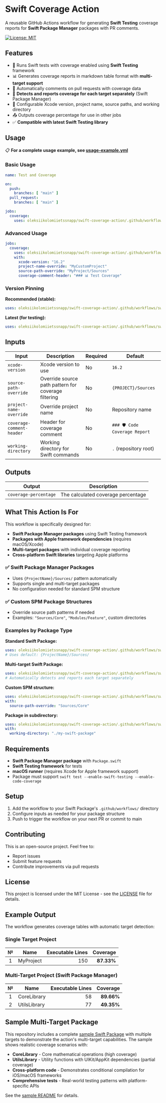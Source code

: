 # Swift Coverage Action

A reusable GitHub Actions workflow for generating **Swift Testing** coverage reports for **Swift Package Manager** packages with PR comments.

[![License: MIT](https://img.shields.io/badge/License-MIT-yellow.svg)](https://opensource.org/licenses/MIT)

## Features

- 🧪 Runs Swift tests with coverage enabled using **Swift Testing** framework
- 📊 Generates coverage reports in markdown table format with **multi-target support**
- 💬 Automatically comments on pull requests with coverage data
- 🎯 **Detects and reports coverage for each target separately** (Swift Package Manager)
- 🔧 Configurable Xcode version, project name, source paths, and working directory
- 📤 Outputs coverage percentage for use in other jobs
- ✅ **Compatible with latest Swift Testing library**

## Usage

📋 **For a complete usage example, see [usage-example.yml](usage-example.yml)**

### Basic Usage

```yaml
name: Test and Coverage

on:
  push:
    branches: [ "main" ]
  pull_request:
    branches: [ "main" ]

jobs:
  coverage:
    uses: oleksiikolomiietssnapp/swift-coverage-action/.github/workflows/swift-coverage.yml@0.1.1
```

### Advanced Usage

```yaml
jobs:
  coverage:
    uses: oleksiikolomiietssnapp/swift-coverage-action/.github/workflows/swift-coverage.yml@0.1.1
    with:
      xcode-version: "16.2"
      project-name-override: "MyCustomProject"
      source-path-override: "MyProject/Sources"
      coverage-comment-header: "### 📊 Test Coverage"
```

### Version Pinning

**Recommended (stable):**
```yaml
uses: oleksiikolomiietssnapp/swift-coverage-action/.github/workflows/swift-coverage.yml@0.1.1
```

**Latest (for testing):**
```yaml
uses: oleksiikolomiietssnapp/swift-coverage-action/.github/workflows/swift-coverage.yml@main
```

## Inputs

| Input | Description | Required | Default |
|-------|-------------|----------|---------|
| `xcode-version` | Xcode version to use | No | `16.2` |
| `source-path-override` | Override source path pattern for coverage filtering | No | `{PROJECT}/Sources` |
| `project-name-override` | Override project name | No | Repository name |
| `coverage-comment-header` | Header for coverage comment | No | `### 🛡️ Code Coverage Report` |
| `working-directory` | Working directory for Swift commands | No | `.` (repository root) |

## Outputs

| Output | Description |
|--------|-------------|
| `coverage-percentage` | The calculated coverage percentage |

## What This Action Is For

This workflow is specifically designed for:

- **Swift Package Manager packages** using Swift Testing framework
- **Packages with Apple framework dependencies** (requires macOS/Xcode)
- **Multi-target packages** with individual coverage reporting
- **Cross-platform Swift libraries** targeting Apple platforms

### ✅ Swift Package Manager Packages
- Uses `{ProjectName}/Sources/` pattern automatically
- Supports single and multi-target packages
- No configuration needed for standard SPM structure

### ✅ Custom SPM Package Structures
- Override source path patterns if needed
- Examples: `"Sources/Core"`, `"Modules/Feature"`, custom directories

### Examples by Package Type

**Standard Swift Package:**
```yaml
uses: oleksiikolomiietssnapp/swift-coverage-action/.github/workflows/swift-coverage.yml@0.1.1
# Uses default: {ProjectName}/Sources/
```

**Multi-target Swift Package:**
```yaml
uses: oleksiikolomiietssnapp/swift-coverage-action/.github/workflows/swift-coverage.yml@0.1.1
# Automatically detects and reports each target separately
```

**Custom SPM structure:**
```yaml
uses: oleksiikolomiietssnapp/swift-coverage-action/.github/workflows/swift-coverage.yml@0.1.1
with:
  source-path-override: "Sources/Core"
```

**Package in subdirectory:**
```yaml
uses: oleksiikolomiietssnapp/swift-coverage-action/.github/workflows/swift-coverage.yml@0.1.1
with:
  working-directory: "./my-swift-package"
```

## Requirements

- **Swift Package Manager package** with `Package.swift`
- **Swift Testing framework** for tests
- **macOS runner** (requires Xcode for Apple framework support)
- Package must support `swift test --enable-swift-testing --enable-code-coverage`

## Setup

1. Add the workflow to your Swift Package's `.github/workflows/` directory
2. Configure inputs as needed for your package structure
3. Push to trigger the workflow on your next PR or commit to main

## Contributing

This is an open-source project. Feel free to:
- Report issues
- Submit feature requests
- Contribute improvements via pull requests

## License

This project is licensed under the MIT License - see the [LICENSE](LICENSE) file for details.

## Example Output

The workflow generates coverage tables with automatic target detection:

### Single Target Project
|   №  | Name | Executable Lines | Coverage |
|:----:|------|-----------------:|---------:|
| 1 | MyProject | 150 | **87.33%** |

### Multi-Target Project (Swift Package Manager)
|   №  | Name | Executable Lines | Coverage |
|:----:|------|-----------------:|---------:|
| 1 | CoreLibrary | 58 | **89.66%** |
| 2 | UtilsLibrary | 77 | **49.35%** |

## Sample Multi-Target Package

This repository includes a complete [sample Swift Package](sample/) with multiple targets to demonstrate the action's multi-target capabilities. The sample shows realistic coverage scenarios with:

- **CoreLibrary** - Core mathematical operations (high coverage)
- **UtilsLibrary** - Utility functions with UIKit/AppKit dependencies (partial coverage)
- **Cross-platform code** - Demonstrates conditional compilation for iOS/macOS frameworks
- **Comprehensive tests** - Real-world testing patterns with platform-specific APIs

See the [sample README](sample/README.md) for details.
